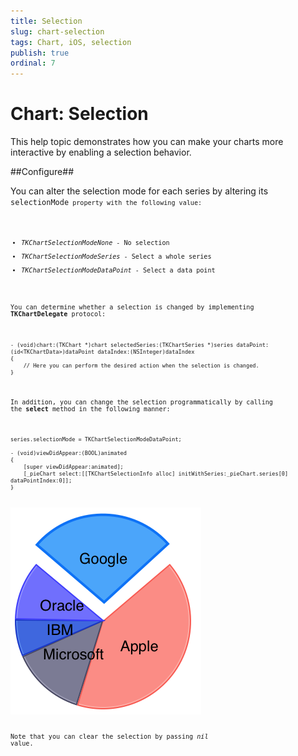 ```yaml
---
title: Selection
slug: chart-selection
tags: Chart, iOS, selection
publish: true
ordinal: 7
---
```


# Chart: Selection

This help topic demonstrates how you can make your charts more interactive by enabling a selection behavior. 

##Configure##

You can alter the selection mode for each series by altering its <code>selectionMode<code> property with the following value:

- *TKChartSelectionModeNone* - No selection
- *TKChartSelectionModeSeries* - Select a whole series
- *TKChartSelectionModeDataPoint* - Select a data point

You can determine whether a selection is changed by implementing **TKChartDelegate** protocol:

	- (void)chart:(TKChart *)chart selectedSeries:(TKChartSeries *)series dataPoint:(id<TKChartData>)dataPoint dataIndex:(NSInteger)dataIndex
	{
		// Here you can perform the desired action when the selection is changed.
	}

In addition, you can change the selection programmatically by calling the **select** method in the following manner:

	series.selectionMode = TKChartSelectionModeDataPoint;

	- (void)viewDidAppear:(BOOL)animated
	{
    	[super viewDidAppear:animated];
    	[_pieChart select:[[TKChartSelectionInfo alloc] initWithSeries:_pieChart.series[0] dataPointIndex:0]];
	}

<img src="../images/chart-selection001.png"/>

Note that you can clear the selection by passing *nil* value.